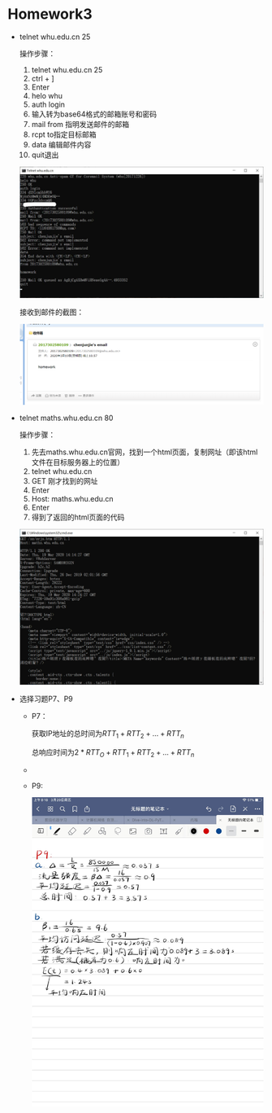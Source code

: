 # Homework3

+ telnet whu.edu.cn 25

  操作步骤：

  1. telnet whu.edu.cn 25
  2. ctrl + ]
  3. Enter
  4. helo whu
  5. auth login
  6. 输入转为base64格式的邮箱账号和密码
  7. mail from 指明发送邮件的邮箱
  8. rcpt to指定目标邮箱
  9. data 编辑邮件内容
  10. quit退出
  
  ![](pics\telnet1.png)
  
  接收到邮件的截图：
  
  ![](pics/telnet1_result.png)
  
+ telnet maths.whu.edu.cn 80

  操作步骤：

  1. 先去maths.whu.edu.cn官网，找到一个html页面，复制网址（即该html文件在目标服务器上的位置）
  2. telnet whu.edu.cn
  3. GET 刚才找到的网址
  4. Enter
  5. Host: maths.whu.edu.cn
  6. Enter
  7. 得到了返回的html页面的代码

  ![](pics/telnet2.png)

+ 选择习题P7、P9

  + P7：

    获取IP地址的总时间为$RTT_1+RTT_2+...+RTT_n$

    总响应时间为$2*RTT_O+RTT_1+RTT_2+...+RTT_n$

  + 

  + P9:

    ![](pics/P9.png)